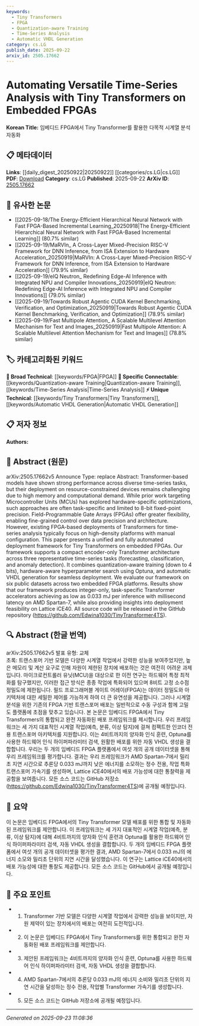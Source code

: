 ```yaml
---
keywords:
  - Tiny Transformers
  - FPGA
  - Quantization-aware Training
  - Time-Series Analysis
  - Automatic VHDL Generation
category: cs.LG
publish_date: 2025-09-22
arxiv_id: 2505.17662
---
```


<!-- KEYWORD_LINKING_METADATA:
{
  "processed_timestamp": "2025-09-23T11:08:36.384935",
  "vocabulary_version": "1.0",
  "selected_keywords": [
    "Tiny Transformers",
    "FPGA",
    "Quantization-aware Training",
    "Time-Series Analysis",
    "Automatic VHDL Generation"
  ],
  "rejected_keywords": [],
  "similarity_scores": {
    "Tiny Transformers": 0.78,
    "FPGA": 0.8,
    "Quantization-aware Training": 0.77,
    "Time-Series Analysis": 0.79,
    "Automatic VHDL Generation": 0.75
  },
  "extraction_method": "AI_prompt_based",
  "budget_applied": true,
  "candidates_json": {
    "candidates": [
      {
        "surface": "Tiny Transformers",
        "canonical": "Tiny Transformers",
        "aliases": [
          "Compact Transformers",
          "Small Transformers"
        ],
        "category": "unique_technical",
        "rationale": "This term represents a specific adaptation of Transformer models for resource-constrained environments, which is a novel area of research.",
        "novelty_score": 0.75,
        "connectivity_score": 0.65,
        "specificity_score": 0.8,
        "link_intent_score": 0.78
      },
      {
        "surface": "Field-Programmable Gate Arrays",
        "canonical": "FPGA",
        "aliases": [
          "FPGAs"
        ],
        "category": "broad_technical",
        "rationale": "FPGA is a key hardware platform discussed in the paper, providing a basis for linking hardware-specific optimizations.",
        "novelty_score": 0.45,
        "connectivity_score": 0.85,
        "specificity_score": 0.7,
        "link_intent_score": 0.8
      },
      {
        "surface": "Quantization-aware training",
        "canonical": "Quantization-aware Training",
        "aliases": [
          "Quantization Training"
        ],
        "category": "specific_connectable",
        "rationale": "This technique is crucial for reducing model size and computational requirements, linking to efficient model deployment.",
        "novelty_score": 0.6,
        "connectivity_score": 0.78,
        "specificity_score": 0.75,
        "link_intent_score": 0.77
      },
      {
        "surface": "Time-series analysis",
        "canonical": "Time-Series Analysis",
        "aliases": [
          "Time Series Analysis"
        ],
        "category": "specific_connectable",
        "rationale": "A central theme of the paper, connecting various tasks such as forecasting and classification.",
        "novelty_score": 0.5,
        "connectivity_score": 0.82,
        "specificity_score": 0.68,
        "link_intent_score": 0.79
      },
      {
        "surface": "Automatic VHDL generation",
        "canonical": "Automatic VHDL Generation",
        "aliases": [
          "VHDL Automation"
        ],
        "category": "unique_technical",
        "rationale": "This process is a unique technical contribution facilitating seamless FPGA deployment.",
        "novelty_score": 0.7,
        "connectivity_score": 0.6,
        "specificity_score": 0.85,
        "link_intent_score": 0.75
      }
    ],
    "ban_list_suggestions": [
      "resource-constrained devices",
      "deployment framework"
    ]
  },
  "decisions": [
    {
      "candidate_surface": "Tiny Transformers",
      "resolved_canonical": "Tiny Transformers",
      "decision": "linked",
      "scores": {
        "novelty": 0.75,
        "connectivity": 0.65,
        "specificity": 0.8,
        "link_intent": 0.78
      }
    },
    {
      "candidate_surface": "Field-Programmable Gate Arrays",
      "resolved_canonical": "FPGA",
      "decision": "linked",
      "scores": {
        "novelty": 0.45,
        "connectivity": 0.85,
        "specificity": 0.7,
        "link_intent": 0.8
      }
    },
    {
      "candidate_surface": "Quantization-aware training",
      "resolved_canonical": "Quantization-aware Training",
      "decision": "linked",
      "scores": {
        "novelty": 0.6,
        "connectivity": 0.78,
        "specificity": 0.75,
        "link_intent": 0.77
      }
    },
    {
      "candidate_surface": "Time-series analysis",
      "resolved_canonical": "Time-Series Analysis",
      "decision": "linked",
      "scores": {
        "novelty": 0.5,
        "connectivity": 0.82,
        "specificity": 0.68,
        "link_intent": 0.79
      }
    },
    {
      "candidate_surface": "Automatic VHDL generation",
      "resolved_canonical": "Automatic VHDL Generation",
      "decision": "linked",
      "scores": {
        "novelty": 0.7,
        "connectivity": 0.6,
        "specificity": 0.85,
        "link_intent": 0.75
      }
    }
  ]
}
-->

# Automating Versatile Time-Series Analysis with Tiny Transformers on Embedded FPGAs

**Korean Title:** 임베디드 FPGA에서 Tiny Transformer를 활용한 다목적 시계열 분석 자동화

## 📋 메타데이터

**Links**: [[daily_digest_20250922|20250922]] [[categories/cs.LG|cs.LG]]
**PDF**: [Download](https://arxiv.org/pdf/2505.17662.pdf)
**Category**: cs.LG
**Published**: 2025-09-22
**ArXiv ID**: [2505.17662](https://arxiv.org/abs/2505.17662)

## 🔗 유사한 논문
- [[2025-09-18/The Energy-Efficient Hierarchical Neural Network with Fast FPGA-Based Incremental Learning_20250918|The Energy-Efficient Hierarchical Neural Network with Fast FPGA-Based Incremental Learning]] (80.7% similar)
- [[2025-09-19/MaRVIn_ A Cross-Layer Mixed-Precision RISC-V Framework for DNN Inference, from ISA Extension to Hardware Acceleration_20250919|MaRVIn: A Cross-Layer Mixed-Precision RISC-V Framework for DNN Inference, from ISA Extension to Hardware Acceleration]] (79.9% similar)
- [[2025-09-19/eIQ Neutron_ Redefining Edge-AI Inference with Integrated NPU and Compiler Innovations_20250919|eIQ Neutron: Redefining Edge-AI Inference with Integrated NPU and Compiler Innovations]] (79.0% similar)
- [[2025-09-19/Towards Robust Agentic CUDA Kernel Benchmarking, Verification, and Optimization_20250919|Towards Robust Agentic CUDA Kernel Benchmarking, Verification, and Optimization]] (78.9% similar)
- [[2025-09-19/Fast Multipole Attention_ A Scalable Multilevel Attention Mechanism for Text and Images_20250919|Fast Multipole Attention: A Scalable Multilevel Attention Mechanism for Text and Images]] (78.8% similar)

## 🏷️ 카테고리화된 키워드
**🧠 Broad Technical**: [[keywords/FPGA|FPGA]]
**🔗 Specific Connectable**: [[keywords/Quantization-aware Training|Quantization-aware Training]], [[keywords/Time-Series Analysis|Time-Series Analysis]]
**⚡ Unique Technical**: [[keywords/Tiny Transformers|Tiny Transformers]], [[keywords/Automatic VHDL Generation|Automatic VHDL Generation]]

## 📋 저자 정보

**Authors:** 

## 📄 Abstract (원문)

arXiv:2505.17662v5 Announce Type: replace 
Abstract: Transformer-based models have shown strong performance across diverse time-series tasks, but their deployment on resource-constrained devices remains challenging due to high memory and computational demand. While prior work targeting Microcontroller Units (MCUs) has explored hardware-specific optimizations, such approaches are often task-specific and limited to 8-bit fixed-point precision. Field-Programmable Gate Arrays (FPGAs) offer greater flexibility, enabling fine-grained control over data precision and architecture. However, existing FPGA-based deployments of Transformers for time-series analysis typically focus on high-density platforms with manual configuration. This paper presents a unified and fully automated deployment framework for Tiny Transformers on embedded FPGAs. Our framework supports a compact encoder-only Transformer architecture across three representative time-series tasks (forecasting, classification, and anomaly detection). It combines quantization-aware training (down to 4 bits), hardware-aware hyperparameter search using Optuna, and automatic VHDL generation for seamless deployment. We evaluate our framework on six public datasets across two embedded FPGA platforms. Results show that our framework produces integer-only, task-specific Transformer accelerators achieving as low as 0.033 mJ per inference with millisecond latency on AMD Spartan-7, while also providing insights into deployment feasibility on Lattice iCE40. All source code will be released in the GitHub repository (https://github.com/Edwina1030/TinyTransformer4TS).

## 🔍 Abstract (한글 번역)

arXiv:2505.17662v5 발표 유형: 교체  
초록: 트랜스포머 기반 모델은 다양한 시계열 작업에서 강력한 성능을 보여주었지만, 높은 메모리 및 계산 요구로 인해 자원이 제한된 장치에 배포하는 것은 여전히 어려운 과제입니다. 마이크로컨트롤러 유닛(MCU)을 대상으로 한 이전 연구는 하드웨어 특정 최적화를 탐구했지만, 이러한 접근 방식은 종종 작업에 특화되어 있으며 8비트 고정 소수점 정밀도에 제한됩니다. 필드 프로그래머블 게이트 어레이(FPGA)는 데이터 정밀도와 아키텍처에 대한 세밀한 제어를 가능하게 하여 더 큰 유연성을 제공합니다. 그러나 시계열 분석을 위한 기존의 FPGA 기반 트랜스포머 배포는 일반적으로 수동 구성과 함께 고밀도 플랫폼에 초점을 맞추고 있습니다. 본 논문은 임베디드 FPGA에서 Tiny Transformers의 통합되고 완전 자동화된 배포 프레임워크를 제시합니다. 우리 프레임워크는 세 가지 대표적인 시계열 작업(예측, 분류, 이상 탐지)에 걸쳐 컴팩트한 인코더 전용 트랜스포머 아키텍처를 지원합니다. 이는 4비트까지의 양자화 인식 훈련, Optuna를 사용한 하드웨어 인식 하이퍼파라미터 검색, 원활한 배포를 위한 자동 VHDL 생성을 결합합니다. 우리는 두 개의 임베디드 FPGA 플랫폼에서 여섯 개의 공개 데이터셋을 통해 우리 프레임워크를 평가합니다. 결과는 우리 프레임워크가 AMD Spartan-7에서 밀리초 지연 시간으로 추론당 0.033 mJ까지 낮은 에너지를 소모하는 정수 전용, 작업 특화 트랜스포머 가속기를 생성하며, Lattice iCE40에서의 배포 가능성에 대한 통찰력을 제공함을 보여줍니다. 모든 소스 코드는 GitHub 저장소(https://github.com/Edwina1030/TinyTransformer4TS)에 공개될 예정입니다.

## 📝 요약

이 논문은 임베디드 FPGA에서의 Tiny Transformer 모델 배포를 위한 통합 및 자동화된 프레임워크를 제안합니다. 이 프레임워크는 세 가지 대표적인 시계열 작업(예측, 분류, 이상 탐지)에 대해 4비트까지의 양자화 인식 훈련과 Optuna를 활용한 하드웨어 인식 하이퍼파라미터 검색, 자동 VHDL 생성을 결합합니다. 두 개의 임베디드 FPGA 플랫폼에서 여섯 개의 공개 데이터셋을 평가한 결과, AMD Spartan-7에서 0.033 mJ의 에너지 소모와 밀리초 단위의 지연 시간을 달성했습니다. 이 연구는 Lattice iCE40에서의 배포 가능성에 대한 통찰도 제공합니다. 모든 소스 코드는 GitHub에서 공개될 예정입니다.

## 🎯 주요 포인트

- 1. Transformer 기반 모델은 다양한 시계열 작업에서 강력한 성능을 보이지만, 자원 제약이 있는 장치에서의 배포는 여전히 도전적입니다.
- 2. 이 논문은 임베디드 FPGA에서 Tiny Transformers를 위한 통합되고 완전 자동화된 배포 프레임워크를 제안합니다.
- 3. 제안된 프레임워크는 4비트까지의 양자화 인식 훈련, Optuna를 사용한 하드웨어 인식 하이퍼파라미터 검색, 자동 VHDL 생성을 결합합니다.
- 4. AMD Spartan-7에서의 추론당 0.033 mJ의 에너지 소비와 밀리초 단위의 지연 시간을 달성하는 정수 전용, 작업별 Transformer 가속기를 생성합니다.
- 5. 모든 소스 코드는 GitHub 저장소에 공개될 예정입니다.


---

*Generated on 2025-09-23 11:08:36*